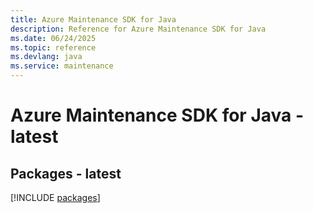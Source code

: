 ```yaml
---
title: Azure Maintenance SDK for Java
description: Reference for Azure Maintenance SDK for Java
ms.date: 06/24/2025
ms.topic: reference
ms.devlang: java
ms.service: maintenance
---
```

# Azure Maintenance SDK for Java - latest
## Packages - latest
[!INCLUDE [packages](maintenance-index.md)]